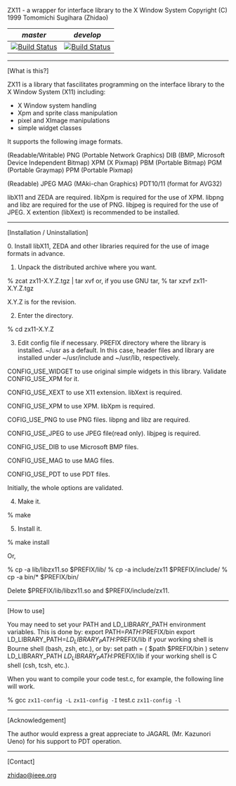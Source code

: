 ZX11 - a wrapper for interface library to the X Window System
Copyright (C) 1999 Tomomichi Sugihara (Zhidao)

| *master* | *develop* |
|----------|-----------|
| [![Build Status](https://travis-ci.org/n-wakisaka/zx11.svg?branch=master)](https://travis-ci.org/n-wakisaka/zx11) | [![Build Status](https://travis-ci.org/n-wakisaka/zx11.svg?branch=develop)](https://travis-ci.org/n-wakisaka/zx11)

-----------------------------------------------------------------
[What is this?]

ZX11 is a library that fascilitates programming on the interface
library to the X Window System (X11) including:
 - X Window system handling
 - Xpm and sprite class manipulation
 - pixel and XImage manipulations
 - simple widget classes

It supports the following image formats.

(Readable/Writable)
PNG (Portable Network Graphics)
DIB (BMP, Microsoft Device Independent Bitmap)
XPM (X Pixmap)
PBM (Portable Bitmap)
PGM (Portable Graymap)
PPM (Portable Pixmap)

(Readable)
JPEG
MAG (MAki-chan Graphics)
PDT10/11 (format for AVG32)

libX11 and ZEDA are required.
libXpm is required for the use of XPM.
libpng and libz are required for the use of PNG.
libjpeg is required for the use of JPEG.
X extention (libXext) is recommended to be installed.

-----------------------------------------------------------------
[Installation / Uninstallation]

<install>
0. Install libX11, ZEDA and other libraries required for the use
   of image formats in advance.

1. Unpack the distributed archive where you want.

% zcat zx11-X.Y.Z.tgz | tar xvf
or, if you use GNU tar,
% tar xzvf zx11-X.Y.Z.tgz

X.Y.Z is for the revision.

2. Enter the directory.

% cd zx11-X.Y.Z

3. Edit config file if necessary.
  PREFIX          directory where the library is installed.
                  ~/usr as a default. In this case, header files
                  and library are installed under ~/usr/include
                  and ~/usr/lib, respectively.

  CONFIG_USE_WIDGET to use original simple widgets in this library.
                  Validate CONFIG_USE_XPM for it.

  CONFIG_USE_XEXT to use X11 extension. libXext is required.

  CONFIG_USE_XPM  to use XPM. libXpm is required.

  COFIG_USE_PNG   to use PNG files. libpng and libz are required.

  CONFIG_USE_JPEG to use JPEG file(read only). libjpeg is required.

  CONFIG_USE_DIB  to use Microsoft BMP files.

  CONFIG_USE_MAG  to use MAG files.

  CONFIG_USE_PDT  to use PDT files.

  Initially, the whole options are validated.

4. Make it.

% make

5. Install it.

% make install

Or,

% cp -a lib/libzx11.so $PREFIX/lib/
% cp -a include/zx11 $PREFIX/include/
% cp -a bin/* $PREFIX/bin/

<uninstall>
Delete $PREFIX/lib/libzx11.so and $PREFIX/include/zx11.

-----------------------------------------------------------------
[How to use]

You may need to set your PATH and LD_LIBRARY_PATH environment
variables. This is done by:
 export PATH=$PATH:$PREFIX/bin
 export LD_LIBRARY_PATH=$LD_LIBRARY_PATH:$PREFIX/lib
if your working shell is Bourne shell (bash, zsh, etc.), or by:
 set path = ( $path $PREFIX/bin )
 setenv LD_LIBRARY_PATH $LD_LIBRARY_PATH:$PREFIX/lib
if your working shell is C shell (csh, tcsh, etc.).

When you want to compile your code test.c, for example, the following
line will work.

% gcc `zx11-config -L` `zx11-config -I` test.c `zx11-config -l`

-----------------------------------------------------------------
[Acknowledgement]

The author would express a great appreciate to JAGARL (Mr. Kazunori
Ueno) for his support to PDT operation.

-----------------------------------------------------------------
[Contact]

zhidao@ieee.org
